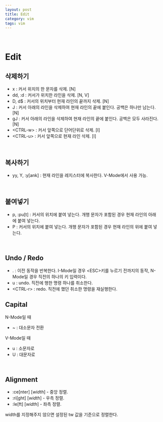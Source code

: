 ```yaml
---
layout: post
title: Edit
category: vim
tags: vim
---
```


&nbsp;

# Edit

## 삭제하기

- x : 커서 위치의 한 문자를 삭제. [N]
- dd, :d : 커서가 위치한 라인을 삭제. [N, V]
- D, d$ : 커서의 위치부터 현재 라인의 끝까지 삭제. [N]
- J : 커서 아래의 라인을 삭제하여 현재 라인의 끝에 붙인다. 공백은 하나만 남는다. [N]
- gJ : 커서 아래의 라인을 삭제하여 현재 라인의 끝에 붙인다. 공백은 모두 사라진다. [N]
- \<CTRL-w> : 커서 앞쪽으로 단어단위로 삭제. [I]
- \<CTRL-u> : 커서 앞쪽으로 현재 라인 삭제. [I]

&nbsp;

## 복사하기

- yy, Y, :y[ank] : 현재 라인을 레지스터에 복사한다. V-Mode에서 사용 가능.

&nbsp;

## 붙여넣기

- p, :pu[t] : 커서의 위치에 붙여 넣는다. 개행 문자가 포함된 경우 현재 라인의 아래에 붙여 넣는다.
- P : 커서의 위치에 붙여 넣는다. 개행 문자가 포함된 경우 현재 라인의 위에 붙여 넣는다.

&nbsp;

## Undo / Redo

- . : 이전 동작을 반복한다. I-Mode일 경우 \<ESC>키를 누르기 전까지의 동작, N-Mode일 경우 직전의 하나의 키 입력이다.
- u : undo. 직전에 행한 명령 하나를 취소한다.
- \<CTRL-r> : redo. 직전에 했던 취소한 명령을 재실행한다.

## Capital

N-Mode일 때

- ~ : 대소문자 전환

V-Mode일 때

- u : 소문자로
- U : 대문자로


&nbsp;

## Alignment

- :ce\[nter] [*width*] - 중앙 정렬.
- :ri\[ght] [*width*] - 우측 정렬.
- :le\[ft] [*width*] - 좌측 정렬.

width를 지정해주지 않으면 설정된 tw 값을 기준으로 정렬한다.

